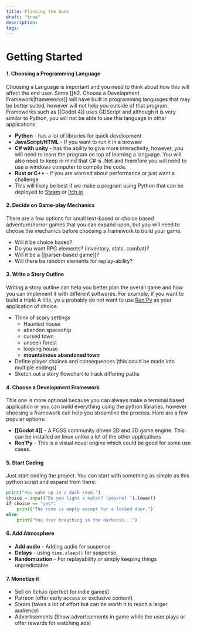 ```yaml
---
title: Planning the Game
draft: "true"
description: 
tags:
---
```



# Getting Started

#### 1. Choosing a Programming Language
Choosing a Language is important and you need to think about how this will affect the end user. Some [[#2. Choose a Development Framework|frameworks]] will have built in programming languages that may be better suited, however will not help you outside of that program. Frameworks such as [[Godot 4]] uses GDScript and although it is very similar to Python, you will not be able to use this language in other applications.
- **Python** - has a lot of libraries for quick development
- **JavaScript/HTML** - If you want to run it in a browser
- **C# with unity** - has the ability to give more interactivity, however, you will need to learn the program on top of learning a language. You will also need to keep in mind that C# is .Net and therefore you will need to use a windows computer to compile the code.
- **Rust or C++** - if you are worried about performance or just want a challenge
- This will likely be best if we make a program using Python that can be deployed to [Steam](https://store.steampowered.com/) or [Itch.io](https://itch.io/)
#### 2. Decide on Game-play Mechanics
There are a few options for small text-based or choice based adventure/horror games that you can expand upon, but you will need to choose the mechanics before choosing a framework to build your game.
- Will it be choice based?
- Do you want RPG elements? (inventory, stats, combat)?
- Will it be a [[parser-based game]]?
- Will there be random elements for replay-ability?
#### 3. Write a Story Outline
Writing a story outline can help you better plan the overall game and how you can implement it with different softwares. For example, if you want to build a triple A title, yo u probably do not want to use [Ren'Py](https://www.renpy.org/) as your application of choice.
- Think of scary settings
	- Haunted house
	- abandon spaceship
	- cursed town
	- unseen forest
	- looping house
	- **mountainous abandoned town**
- Define player choices and consequences (this could be made into multiple endings)
- Sketch out a story flowchart to track differing paths
#### 4. Choose a Development Framework
This one is more optional because you can always make a terminal based application or you can build everything using the python libraries, however choosing a framework can help you streamline the process. Here are a few popular options:
- **[[Godot 4]]** - A FOSS community driven 2D and 3D game engine. This can be installed on linux unlike a lot of the other applications
- **Ren'Py** - This is a visual novel engine which could be good for some use cases. 

#### 5. Start Coding
Just start coding the project. You can start with something as simple as this python script and expand from there:
```python
print("You wake up in a dark room.")
choice = input("Do you light a match? (yes/no) ").lower()
if choice == "yes":
    print("The room is empty except for a locked door.")
else:
    print("You hear breathing in the darkness...")

```
#### 6. Add Atmosphere
- **Add audio** - Adding audio for suspense 
- **Delays** - using `time.sleep()` for suspense
- **Randomization** - For replayability or simply keeping things unpredictable
#### 7. Monetize it
- Sell on Itch.io (perfect for indie games)
- Patreon (offer early access or exclusive content)
- Steam (takes a lot of effort but can be worth it to reach a larger audience)
- Advertisements (Show advertisements in game while the user plays or offer rewards for watching ads)

